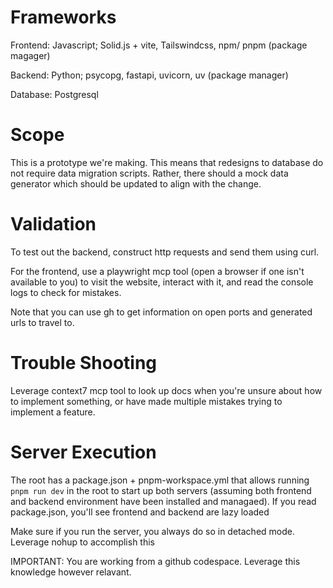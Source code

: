 # Frameworks

Frontend: Javascript; Solid.js + vite, Tailswindcss, npm/ pnpm (package magager)

Backend: Python; psycopg, fastapi, uvicorn, uv (package manager)

Database: Postgresql

# Scope

This is a prototype we're making. This means that redesigns to database do not require data migration scripts. Rather, there should a mock data generator which should be updated to align with the change.

# Validation

To test out the backend, construct http requests and send them using curl. 

For the frontend, use a playwright mcp tool (open a browser if one isn't available to you) to visit the website, interact with it, and read the console logs to check for mistakes.

Note that you can use gh to get information on open ports and generated urls to travel to.

# Trouble Shooting

Leverage context7 mcp tool to look up docs when you're unsure about how to implement something, or have made multiple mistakes trying to implement a feature.

# Server Execution

The root has a package.json + pnpm-workspace.yml that allows running `pnpm run dev` in the root to start up both servers (assuming both frontend and backend environment have been installed and managaed). If you read package.json, you'll see frontend and backend are lazy loaded

Make sure if you run the server, you always do so in detached mode. Leverage nohup to accomplish this


IMPORTANT: You are working from a github codespace. Leverage this knowledge however relavant.